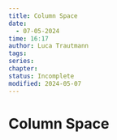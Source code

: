 ```yaml
---
title: Column Space
date:
  - 07-05-2024
time: 16:17
author: Luca Trautmann
tags: 
series: 
chapter: 
status: Incomplete
modified: 2024-05-07
---
```

# Column Space
